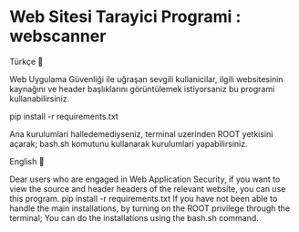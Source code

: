 # Web Sitesi Tarayici Programi : webscanner


Türkçe 🏁

Web Uygulama Güvenliği ile uğraşan sevgili kullanicilar, ilgili websitesinin kaynağını ve header başlıklarını görüntülemek istiyorsaniz
bu programi kullanabilirsiniz.

pip install -r requirements.txt

Ana kurulumlari halledemediyseniz, terminal uzerinden ROOT yetkisini açarak; bash.sh komutunu kullanarak kurulumlari yapabilirsiniz.

English 🏁

Dear users who are engaged in Web Application Security, if you want to view the source and header headers of the relevant website, you can use this program. 
pip install -r requirements.txt
If you have not been able to handle the main installations, by turning on the ROOT privilege through the terminal; You can do the installations using the bash.sh command.
